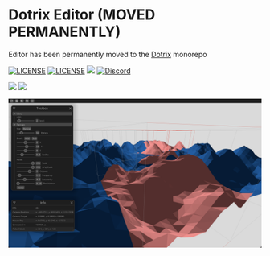 # Dotrix Editor (MOVED PERMANENTLY)

Editor has been permanently moved to the [Dotrix](https://github.com/lowenware/dotrix/tree/feat/editor) monorepo

[![LICENSE](https://img.shields.io/badge/license-MIT-blue.svg)](LICENSE-MIT)
[![LICENSE](https://img.shields.io/badge/license-apache-blue.svg)](LICENSE-APACHE)
[![](https://tokei.rs/b1/github/lowenware/dotrix)](https://github.com/lowenware/dotrix-editor)
[![Discord](https://img.shields.io/discord/706575068515532851.svg?label=&logo=discord&logoColor=ffffff&color=7389D8&labelColor=6A7EC2)](https://discord.gg/DrzwBysNRd)

[![](https://img.shields.io/badge/lowenware%20-%23FF0000.svg?&style=for-the-badge&logo=YouTube&logoColor=white)](https://www.youtube.com/channel/UCdriNXRizbBFQhqZefaw44A)
[![](https://img.shields.io/badge/lowenware%20-%231DA1F2.svg?&style=for-the-badge&logo=Twitter&logoColor=white)](http://www.twitter.com/lowenware)


![Dotrix Editor](https://raw.githubusercontent.com/lowenware/dotrix-editor/main/editor-screenshot.png)

